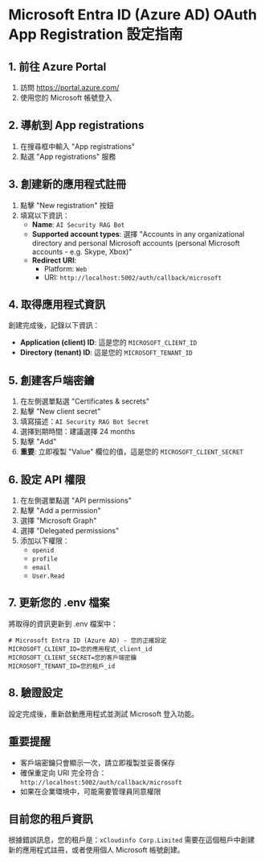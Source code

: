 # Microsoft Entra ID (Azure AD) OAuth App Registration 設定指南

## 1. 前往 Azure Portal
1. 訪問 https://portal.azure.com/
2. 使用您的 Microsoft 帳號登入

## 2. 導航到 App registrations
1. 在搜尋框中輸入 "App registrations"
2. 點選 "App registrations" 服務

## 3. 創建新的應用程式註冊
1. 點擊 "New registration" 按鈕
2. 填寫以下資訊：
   - **Name**: `AI Security RAG Bot`
   - **Supported account types**: 選擇 "Accounts in any organizational directory and personal Microsoft accounts (personal Microsoft accounts - e.g. Skype, Xbox)"
   - **Redirect URI**: 
     - Platform: `Web`
     - URI: `http://localhost:5002/auth/callback/microsoft`

## 4. 取得應用程式資訊
創建完成後，記錄以下資訊：
- **Application (client) ID**: 這是您的 `MICROSOFT_CLIENT_ID`
- **Directory (tenant) ID**: 這是您的 `MICROSOFT_TENANT_ID`

## 5. 創建客戶端密鑰
1. 在左側選單點選 "Certificates & secrets"
2. 點擊 "New client secret"
3. 填寫描述：`AI Security RAG Bot Secret`
4. 選擇到期時間：建議選擇 24 months
5. 點擊 "Add"
6. **重要**: 立即複製 "Value" 欄位的值，這是您的 `MICROSOFT_CLIENT_SECRET`

## 6. 設定 API 權限
1. 在左側選單點選 "API permissions"
2. 點擊 "Add a permission"
3. 選擇 "Microsoft Graph"
4. 選擇 "Delegated permissions"
5. 添加以下權限：
   - `openid`
   - `profile`
   - `email`
   - `User.Read`

## 7. 更新您的 .env 檔案
將取得的資訊更新到 .env 檔案中：

```env
# Microsoft Entra ID (Azure AD) - 您的正確設定
MICROSOFT_CLIENT_ID=您的應用程式_client_id
MICROSOFT_CLIENT_SECRET=您的客戶端密鑰
MICROSOFT_TENANT_ID=您的租戶_id
```

## 8. 驗證設定
設定完成後，重新啟動應用程式並測試 Microsoft 登入功能。

## 重要提醒
- 客戶端密鑰只會顯示一次，請立即複製並妥善保存
- 確保重定向 URI 完全符合：`http://localhost:5002/auth/callback/microsoft`
- 如果在企業環境中，可能需要管理員同意權限

## 目前您的租戶資訊
根據錯誤訊息，您的租戶是：`xCloudinfo Corp.Limited`
需要在這個租戶中創建新的應用程式註冊，或者使用個人 Microsoft 帳號創建。
